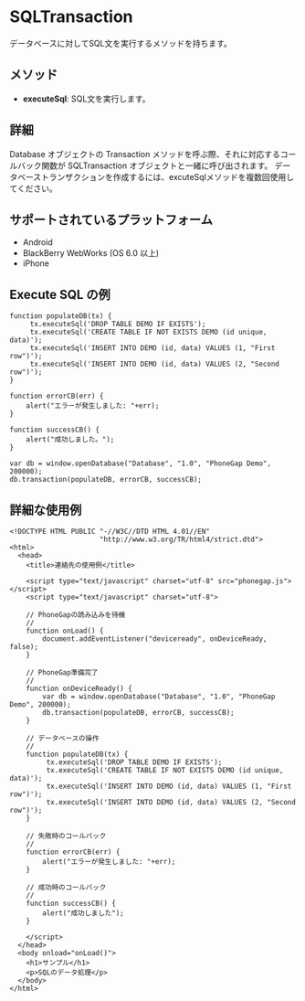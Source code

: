 SQLTransaction
=======

データベースに対してSQL文を実行するメソッドを持ちます。

メソッド
-------

- __executeSql__: SQL文を実行します。

詳細
-------
 Database オブジェクトの Transaction メソッドを呼ぶ際、それに対応するコールバック関数が SQLTransaction オブジェクトと一緒に呼び出されます。
データベーストランザクションを作成するには、excuteSqlメソッドを複数回使用してください。



サポートされているプラットフォーム
-------------------

- Android
- BlackBerry WebWorks (OS 6.0 以上)
- iPhone

Execute SQL の例
------------------

	function populateDB(tx) {
		 tx.executeSql('DROP TABLE DEMO IF EXISTS');
		 tx.executeSql('CREATE TABLE IF NOT EXISTS DEMO (id unique, data)');
		 tx.executeSql('INSERT INTO DEMO (id, data) VALUES (1, "First row")');
		 tx.executeSql('INSERT INTO DEMO (id, data) VALUES (2, "Second row")');
	}
	
	function errorCB(err) {
		alert("エラーが発生しました: "+err);
	}
	
	function successCB() {
		alert("成功しました。");
	}
	
	var db = window.openDatabase("Database", "1.0", "PhoneGap Demo", 200000);
	db.transaction(populateDB, errorCB, successCB);

詳細な使用例
------------

    <!DOCTYPE HTML PUBLIC "-//W3C//DTD HTML 4.01//EN"
                          "http://www.w3.org/TR/html4/strict.dtd">
    <html>
      <head>
        <title>連絡先の使用例</title>

        <script type="text/javascript" charset="utf-8" src="phonegap.js"></script>
        <script type="text/javascript" charset="utf-8">

        // PhoneGapの読み込みを待機
        //
        function onLoad() {
            document.addEventListener("deviceready", onDeviceReady, false);
        }

        // PhoneGap準備完了
        //
        function onDeviceReady() {
			var db = window.openDatabase("Database", "1.0", "PhoneGap Demo", 200000);
			db.transaction(populateDB, errorCB, successCB);
        }
		
		// データベースの操作 
		//
		function populateDB(tx) {
			 tx.executeSql('DROP TABLE DEMO IF EXISTS');
			 tx.executeSql('CREATE TABLE IF NOT EXISTS DEMO (id unique, data)');
			 tx.executeSql('INSERT INTO DEMO (id, data) VALUES (1, "First row")');
			 tx.executeSql('INSERT INTO DEMO (id, data) VALUES (2, "Second row")');
		}
		
		// 失敗時のコールバック
		//
		function errorCB(err) {
			alert("エラーが発生しました: "+err);
		}
		
		// 成功時のコールバック
		//
		function successCB() {
			alert("成功しました");
		}
	
        </script>
      </head>
      <body onload="onLoad()">
        <h1>サンプル</h1>
        <p>SQLのデータ処理</p>
      </body>
    </html>